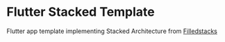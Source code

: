 # Flutter Stacked Template

Flutter app template implementing Stacked Architecture from [Filledstacks](https://www.filledstacks)

